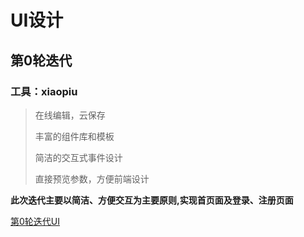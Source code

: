 # UI设计
## 第0轮迭代
### 工具：xiaopiu
 >在线编辑，云保存
 >
 >丰富的组件库和模板
 >
 >简洁的交互式事件设计
 >
 >直接预览参数，方便前端设计
 
**此次迭代主要以简洁、方便交互为主要原则,实现首页面及登录、注册页面**

[第0轮迭代UI](https://www.xiaopiu.com/project?proid=5cc14ff16967a47ec7cab842)
  

 
 
 
